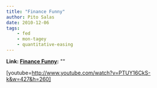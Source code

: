 ```yaml
---
title: "Finance Funny"
author: Pito Salas
date: 2010-12-06
tags:
    - fed
    - mon-tagey
    - quantitative-easing
---
```


**Link: [Finance Funny](None):** ""



[youtube=http://www.youtube.com/watch?v=PTUY16CkS-k&w=427&h=260]


